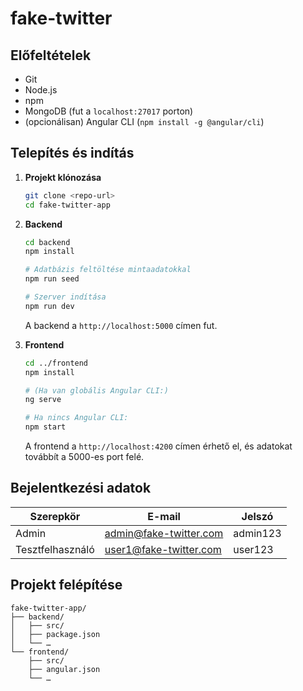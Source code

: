 # fake-twitter

## Előfeltételek

- Git
- Node.js 
- npm
- MongoDB (fut a `localhost:27017` porton)
- (opcionálisan) Angular CLI (`npm install -g @angular/cli`)

## Telepítés és indítás

1. **Projekt klónozása**  
   ```bash
   git clone <repo-url>
   cd fake-twitter-app
    ```

2. **Backend**

   ```bash
   cd backend
   npm install

   # Adatbázis feltöltése mintaadatokkal
   npm run seed

   # Szerver indítása
   npm run dev
   ```

   A backend a `http://localhost:5000` címen fut.

3. **Frontend**

   ```bash
   cd ../frontend
   npm install

   # (Ha van globális Angular CLI:)
   ng serve

   # Ha nincs Angular CLI:
   npm start
   ```

   A frontend a `http://localhost:4200` címen érhető el, és adatokat továbbít a 5000-es port felé.

## Bejelentkezési adatok

| Szerepkör        | E-mail                                                  | Jelszó   |
| ---------------- | ------------------------------------------------------- | -------- |
| Admin            | [admin@fake-twitter.com](mailto:admin@fake-twitter.com) | admin123 |
| Tesztfelhasználó | [user1@fake-twitter.com](mailto:user1@fake-twitter.com) | user123  |

## Projekt felépítése

```
fake-twitter-app/
├── backend/     
│   ├── src/
│   ├── package.json
│   └── …
└── frontend/    
    ├── src/
    ├── angular.json
    └── …
```
